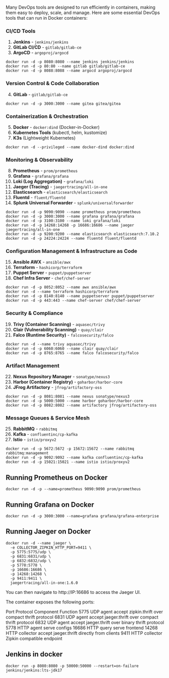 Many DevOps tools are designed to run efficiently in containers, making them easy to deploy, scale, and manage. Here are some essential DevOps tools that can run in Docker containers:  

### **CI/CD Tools**  
1. **Jenkins** - `jenkins/jenkins`  
2. **GitLab CI/CD** - `gitlab/gitlab-ce`  
3. **ArgoCD** - `argoproj/argocd`
```
docker run -d -p 8080:8080 --name jenkins jenkins/jenkins
docker run -d -p 80:80 --name gitlab gitlab/gitlab-ce
docker run -d -p 8088:8088 --name argocd argoproj/argocd
``` 

### **Version Control & Code Collaboration**  
4. **GitLab** - `gitlab/gitlab-ce`
```
docker run -d -p 3000:3000 --name gitea gitea/gitea
```

### **Containerization & Orchestration**  
5. **Docker** - `docker:dind` (Docker-in-Docker)  
6. **Kubernetes Tools** (kubectl, helm, kustomize)  
7. **K3s** (Lightweight Kubernetes)
```
docker run -d --privileged --name docker-dind docker:dind
```

### **Monitoring & Observability**  
8. **Prometheus** - `prom/prometheus`  
9. **Grafana** - `grafana/grafana`  
10. **Loki (Log Aggregation)** - `grafana/loki`  
11. **Jaeger (Tracing)** - `jaegertracing/all-in-one`  
12. **Elasticsearch** - `elasticsearch/elasticsearch`  
13. **Fluentd** - `fluent/fluentd`  
14. **Splunk Universal Forwarder** - `splunk/universalforwarder`
```
docker run -d -p 9090:9090 --name prometheus prom/prometheus
docker run -d -p 3000:3000 --name grafana grafana/grafana
docker run -d -p 3100:3100 --name loki grafana/loki
docker run -d -p 14268:14268 -p 16686:16686 --name jaeger jaegertracing/all-in-one
docker run -d -p 9200:9200 --name elasticsearch elasticsearch:7.10.2
docker run -d -p 24224:24224 --name fluentd fluent/fluentd

```

### **Configuration Management & Infrastructure as Code**  
15. **Ansible AWX** - `ansible/awx`  
16. **Terraform** - `hashicorp/terraform`  
17. **Puppet Server** - `puppet/puppetserver`  
18. **Chef Infra Server** - `chef/chef-server`
```
docker run -d -p 8052:8052 --name awx ansible/awx
docker run -d --name terraform hashicorp/terraform
docker run -d -p 8140:8140 --name puppetserver puppet/puppetserver
docker run -d -p 443:443 --name chef-server chef/chef-server

```

### **Security & Compliance**  
19. **Trivy (Container Scanning)** - `aquasec/trivy`  
20. **Clair (Vulnerability Scanning)** - `quay/clair`  
21. **Falco (Runtime Security)** - `falcosecurity/falco`
```
docker run -d --name trivy aquasec/trivy
docker run -d -p 6060:6060 --name clair quay/clair
docker run -d -p 8765:8765 --name falco falcosecurity/falco

```

### **Artifact Management**  
22. **Nexus Repository Manager** - `sonatype/nexus3`  
23. **Harbor (Container Registry)** - `goharbor/harbor-core`  
24. **JFrog Artifactory** - `jfrog/artifactory-oss`
```
docker run -d -p 8081:8081 --name nexus sonatype/nexus3
docker run -d -p 5000:5000 --name harbor goharbor/harbor-core
docker run -d -p 8082:8082 --name artifactory jfrog/artifactory-oss

```

### **Message Queues & Service Mesh**  
25. **RabbitMQ** - `rabbitmq`  
26. **Kafka** - `confluentinc/cp-kafka`  
27. **Istio** - `istio/proxyv2`
```
docker run -d -p 5672:5672 -p 15672:15672 --name rabbitmq rabbitmq:management
docker run -d -p 9092:9092 --name kafka confluentinc/cp-kafka
docker run -d -p 15021:15021 --name istio istio/proxyv2

```



## Running Prometheus on Docker
```
docker run -d -p --name=prometheus 9090:9090 prom/prometheus
```
## Running Grafana on Docker
```
docker run -d -p 3000:3000 --name=grafana grafana/grafana-enterprise
```

## Running Jaeger on Docker
```
docker run -d --name jaeger \
  -e COLLECTOR_ZIPKIN_HTTP_PORT=9411 \
  -p 5775:5775/udp \
  -p 6831:6831/udp \
  -p 6832:6832/udp \
  -p 5778:5778 \
  -p 16686:16686 \
  -p 14268:14268 \
  -p 9411:9411 \
  jaegertracing/all-in-one:1.6.0

```
You can then navigate to http://IP:16686 to access the Jaeger UI.

The container exposes the following ports:

Port	Protocol	Component	Function
5775	UDP	agent	accept zipkin.thrift over compact thrift protocol
6831	UDP	agent	accept jaeger.thrift over compact thrift protocol
6832	UDP	agent	accept jaeger.thrift over binary thrift protocol
5778	HTTP	agent	serve configs
16686	HTTP	query	serve frontend
14268	HTTP	collector	accept jaeger.thrift directly from clients
9411	HTTP	collector	Zipkin compatible endpoint

## Jenkins in docker
```
docker run -p 8080:8080 -p 50000:50000 --restart=on-failure jenkins/jenkins:lts-jdk17
```
